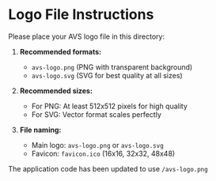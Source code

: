 # Logo File Instructions

Please place your AVS logo file in this directory:

1. **Recommended formats:**
   - `avs-logo.png` (PNG with transparent background)
   - `avs-logo.svg` (SVG for best quality at all sizes)

2. **Recommended sizes:**
   - For PNG: At least 512x512 pixels for high quality
   - For SVG: Vector format scales perfectly

3. **File naming:**
   - Main logo: `avs-logo.png` or `avs-logo.svg`
   - Favicon: `favicon.ico` (16x16, 32x32, 48x48)

The application code has been updated to use `/avs-logo.png`
